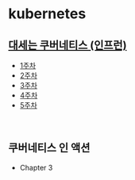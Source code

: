 # kubernetes

## [대세는 쿠버네티스 (인프런)](https://www.inflearn.com/course/%EC%BF%A0%EB%B2%84%EB%84%A4%ED%8B%B0%EC%8A%A4-%EA%B8%B0%EC%B4%88#curriculum)

- [1주차](/docs/kubernetes-basic-inflearn/week1.md)
- [2주차](/docs/kubernetes-basic-inflearn/week2.md)
- [3주차](/docs/kubernetes-basic-inflearn/week3.md)
- [4주차](/docs/kubernetes-basic-inflearn/week4.md)
- [5주차](/docs/kubernetes-basic-inflearn/week5.md)

<br/>

## 쿠버네티스 인 액션

- Chapter 3
